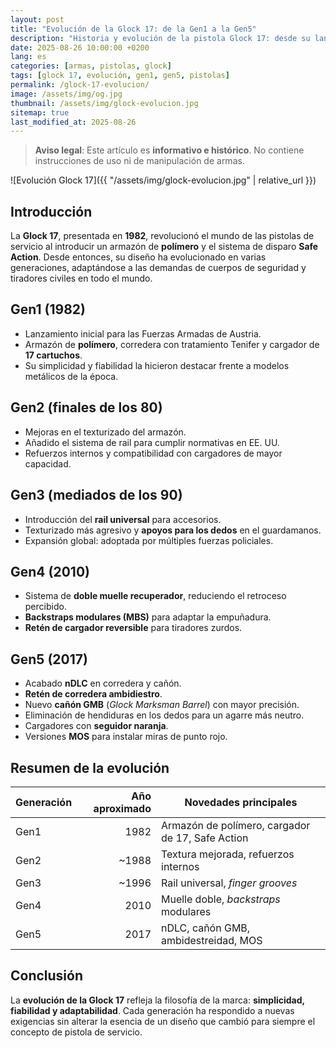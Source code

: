 ```yaml
---
layout: post
title: "Evolución de la Glock 17: de la Gen1 a la Gen5"
description: "Historia y evolución de la pistola Glock 17: desde su lanzamiento en los años 80 hasta las mejoras de la Gen5 con cañón GMB, ambidestreidad y ópticas MOS."
date: 2025-08-26 10:00:00 +0200
lang: es
categories: [armas, pistolas, glock]
tags: [glock 17, evolución, gen1, gen5, pistolas]
permalink: /glock-17-evolucion/
image: /assets/img/og.jpg
thumbnail: /assets/img/glock-evolucion.jpg
sitemap: true
last_modified_at: 2025-08-26
---
```


> **Aviso legal**: Este artículo es **informativo e histórico**. No contiene instrucciones de uso ni de manipulación de armas.

![Evolución Glock 17]({{ "/assets/img/glock-evolucion.jpg" | relative_url }})

## Introducción
La **Glock 17**, presentada en **1982**, revolucionó el mundo de las pistolas de servicio al introducir un armazón de **polímero** y el sistema de disparo **Safe Action**. Desde entonces, su diseño ha evolucionado en varias generaciones, adaptándose a las demandas de cuerpos de seguridad y tiradores civiles en todo el mundo.

## Gen1 (1982)
- Lanzamiento inicial para las Fuerzas Armadas de Austria.  
- Armazón de **polímero**, corredera con tratamiento Tenifer y cargador de **17 cartuchos**.  
- Su simplicidad y fiabilidad la hicieron destacar frente a modelos metálicos de la época.

## Gen2 (finales de los 80)
- Mejoras en el texturizado del armazón.  
- Añadido el sistema de rail para cumplir normativas en EE. UU.  
- Refuerzos internos y compatibilidad con cargadores de mayor capacidad.

## Gen3 (mediados de los 90)
- Introducción del **rail universal** para accesorios.  
- Texturizado más agresivo y **apoyos para los dedos** en el guardamanos.  
- Expansión global: adoptada por múltiples fuerzas policiales.

## Gen4 (2010)
- Sistema de **doble muelle recuperador**, reduciendo el retroceso percibido.  
- **Backstraps modulares (MBS)** para adaptar la empuñadura.  
- **Retén de cargador reversible** para tiradores zurdos.

## Gen5 (2017)
- Acabado **nDLC** en corredera y cañón.  
- **Retén de corredera ambidiestro**.  
- Nuevo **cañón GMB** (*Glock Marksman Barrel*) con mayor precisión.  
- Eliminación de hendiduras en los dedos para un agarre más neutro.  
- Cargadores con **seguidor naranja**.  
- Versiones **MOS** para instalar miras de punto rojo.

## Resumen de la evolución

| Generación | Año aproximado | Novedades principales |
|---|---:|---|
| Gen1 | 1982 | Armazón de polímero, cargador de 17, Safe Action |
| Gen2 | ~1988 | Textura mejorada, refuerzos internos |
| Gen3 | ~1996 | Rail universal, *finger grooves* |
| Gen4 | 2010 | Muelle doble, *backstraps* modulares |
| Gen5 | 2017 | nDLC, cañón GMB, ambidestreidad, MOS |

## Conclusión
La **evolución de la Glock 17** refleja la filosofía de la marca: **simplicidad, fiabilidad y adaptabilidad**. Cada generación ha respondido a nuevas exigencias sin alterar la esencia de un diseño que cambió para siempre el concepto de pistola de servicio.
